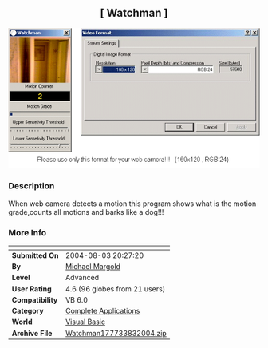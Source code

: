 ﻿<div align="center">

## \[   Watchman   \]

<img src="PIC2004831356362992.GIF">
</div>

### Description

When web camera detects a motion this program shows what is the motion grade,counts all motions and barks like a dog!!!
 
### More Info
 


<span>             |<span>
---                |---
**Submitted On**   |2004-08-03 20:27:20
**By**             |[Michael Margold](https://github.com/Planet-Source-Code/PSCIndex/blob/master/ByAuthor/michael-margold.md)
**Level**          |Advanced
**User Rating**    |4.6 (96 globes from 21 users)
**Compatibility**  |VB 6\.0
**Category**       |[Complete Applications](https://github.com/Planet-Source-Code/PSCIndex/blob/master/ByCategory/complete-applications__1-27.md)
**World**          |[Visual Basic](https://github.com/Planet-Source-Code/PSCIndex/blob/master/ByWorld/visual-basic.md)
**Archive File**   |[Watchman177733832004\.zip](https://github.com/Planet-Source-Code/michael-margold-watchman__1-55330/archive/master.zip)









